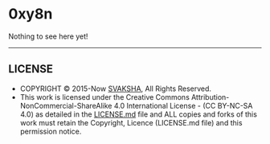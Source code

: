 # 0xy8n
Nothing to see here yet!

----

## LICENSE 
+ COPYRIGHT © 2015-Now [SVAKSHA](http://svaksha.com/pages/Bio), All Rights Reserved. 
+ This work is licensed under the Creative Commons Attribution-NonCommercial-ShareAlike 4.0 International License - (CC BY-NC-SA 4.0) as detailed in the [LICENSE.md](https://github.com/svaksha/0xy8n/blob/master/LICENSE.md) file and ALL copies and forks of this work must retain the Copyright, Licence (LICENSE.md file) and this permission notice.



